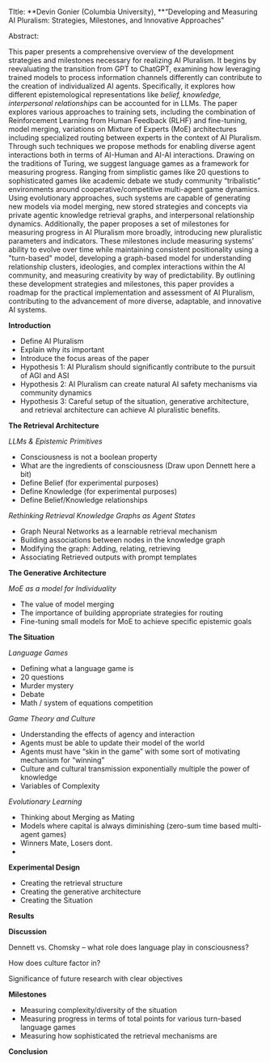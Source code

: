 
TItle: **Devin Gonier (Columbia University), **“Developing and Measuring AI Pluralism: Strategies, Milestones, and Innovative Approaches”

Abstract:

This paper presents a comprehensive overview of the development strategies and milestones necessary for realizing AI Pluralism. It begins by reevaluating the transition from GPT to ChatGPT, examining how leveraging trained models to process information channels differently can contribute to the creation of individualized AI agents. Specifically, it explores how different epistemological representations like _belief, knowledge, interpersonal relationships_ can be accounted for in LLMs. The paper explores various approaches to training sets, including the combination of Reinforcement Learning from Human Feedback (RLHF) and fine-tuning, model merging, variations on Mixture of Experts (MoE) architectures including specialized routing between experts in the context of AI Pluralism. Through such techniques we propose methods for enabling diverse agent interactions both in terms of AI-Human and AI-AI interactions. Drawing on the traditions of Turing, we suggest language games as a framework for measuring progress. Ranging from simplistic games like 20 questions to sophisticated games like academic debate we study community “tribalistic” environments around cooperative/competitive multi-agent game dynamics. Using evolutionary approaches, such systems are capable of generating new models via model merging, new stored strategies and concepts via private agentic knowledge retrieval graphs, and interpersonal relationship dynamics. Additionally, the paper proposes a set of milestones for measuring progress in AI Pluralism more broadly, introducing new pluralistic parameters and indicators. These milestones include measuring systems' ability to evolve over time while maintaining consistent positionality using a "turn-based" model, developing a graph-based model for understanding relationship clusters, ideologies, and complex interactions within the AI community, and measuring creativity by way of predictability. By outlining these development strategies and milestones, this paper provides a roadmap for the practical implementation and assessment of AI Pluralism, contributing to the advancement of more diverse, adaptable, and innovative AI systems.

**Introduction**



* Define AI Pluralism
* Explain why its important
* Introduce the focus areas of the paper
* Hypothesis 1: AI Pluralism should significantly contribute to the pursuit of AGI and ASI
* Hypothesis 2: AI Pluralism can create natural AI safety mechanisms via community dynamics
* Hypothesis 3: Careful setup of the situation, generative architecture, and retrieval architecture can achieve AI pluralistic benefits.

**The Retrieval Architecture**

_LLMs & Epistemic Primitives_



* Consciousness is not a boolean property
* What are the ingredients of consciousness (Draw upon Dennett here a bit)
* Define Belief (for experimental purposes)
* Define Knowledge (for experimental purposes)
* Define Belief/Knowledge relationships

_Rethinking Retrieval Knowledge Graphs as Agent States_



* Graph Neural Networks as a learnable retrieval mechanism
* Building associations between nodes in the knowledge graph
* Modifying the graph: Adding, relating, retrieving
* Associating Retrieved outputs with prompt templates

**The Generative Architecture**

_MoE as a model for Individuality_



* The value of model merging
* The importance of building appropriate strategies for routing
* Fine-tuning small models for MoE to achieve specific epistemic goals

**The Situation**

_Language Games_



* Defining what a language game is
* 20 questions
* Murder mystery
* Debate
* Math / system of equations competition

_Game Theory and Culture_



* Understanding the effects of agency and interaction
* Agents must be able to update their model of the world
* Agents must have “skin in the game” with some sort of motivating mechanism for “winning”
* Culture and cultural transmission exponentially multiple the power of knowledge
* Variables of Complexity

_Evolutionary Learning_



* Thinking about Merging as Mating 
* Models where capital is always diminishing (zero-sum time based multi-agent games)
* Winners Mate, Losers dont.
* 

**Experimental Design**



* Creating the retrieval structure
* Creating the generative architecture
* Creating the Situation

**Results**

**Discussion**

Dennett vs. Chomsky – what role does language play in consciousness?

How does culture factor in?

Significance of future research with clear objectives

**Milestones**



* Measuring complexity/diversity of the situation
* Measuring progress in terms of total points for various turn-based language games
* Measuring how sophisticated the retrieval mechanisms are

**Conclusion**